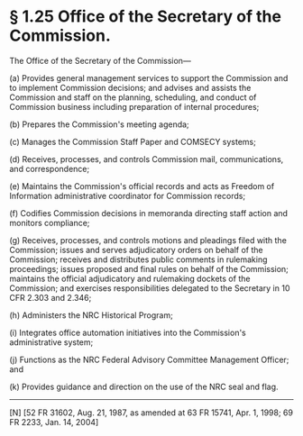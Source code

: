 # § 1.25   Office of the Secretary of the Commission.

The Office of the Secretary of the Commission—


(a) Provides general management services to support the Commission and to implement Commission decisions; and advises and assists the Commission and staff on the planning, scheduling, and conduct of Commission business including preparation of internal procedures;


(b) Prepares the Commission's meeting agenda;


(c) Manages the Commission Staff Paper and COMSECY systems;


(d) Receives, processes, and controls Commission mail, communications, and correspondence;


(e) Maintains the Commission's official records and acts as Freedom of Information administrative coordinator for Commission records;


(f) Codifies Commission decisions in memoranda directing staff action and monitors compliance;


(g) Receives, processes, and controls motions and pleadings filed with the Commission; issues and serves adjudicatory orders on behalf of the Commission; receives and distributes public comments in rulemaking proceedings; issues proposed and final rules on behalf of the Commission; maintains the official adjudicatory and rulemaking dockets of the Commission; and exercises responsibilities delegated to the Secretary in 10 CFR 2.303 and 2.346;


(h) Administers the NRC Historical Program;


(i) Integrates office automation initiatives into the Commission's administrative system;


(j) Functions as the NRC Federal Advisory Committee Management Officer; and


(k) Provides guidance and direction on the use of the NRC seal and flag.



---

[N] [52 FR 31602, Aug. 21, 1987, as amended at 63 FR 15741, Apr. 1, 1998; 69 FR 2233, Jan. 14, 2004]




